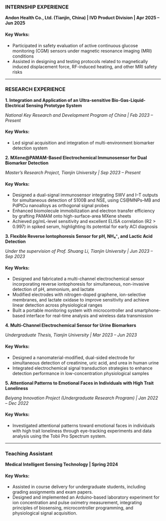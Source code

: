 ### **INTERNSHIP EXPERIENCE**  
**Andon Health Co., Ltd. (Tianjin, China) | IVD Product Division | Apr 2025 – Jun 2025**  

#### Key Works:  
- Participated in safety evaluation of active continuous glucose monitoring (CGM) sensors under magnetic resonance imaging (MRI) conditions  
- Assisted in designing and testing protocols related to magnetically induced displacement force, RF-induced heating, and other MRI safety risks

---

### **RESEARCH EXPERIENCE**  
**1. Integration and Application of an Ultra-sensitive Bio-Gas-Liquid-Electrical Sensing Prototype System**  

*National Key Research and Development Program of China | Feb 2023 – Present*

#### Key Works:  
- Led signal acquisition and integration of multi-environment biomarker detection system  

**2. MXene@PAMAM-Based Electrochemical Immunosensor for Dual Biomarker Detection**  

*Master’s Research Project, Tianjin University |	Sep 2023 – Present*

#### Key Works:  
- Designed a dual-signal immunosensor integrating SWV and I–T outputs for simultaneous detection of S100B and NSE, using CS@MNPs–MB and PdPtCu nanoalloys as orthogonal signal probes
- Enhanced biomolecule immobilization and electron transfer efficiency by grafting PAMAM onto high-surface-area MXene sheets
- Achieved pg/mL-level sensitivity and excellent ELISA correlation (R2 > 0.997) in spiked serum, highlighting its potential for early ACI diagnosis

**3. Flexible Reverse Iontophoresis Sensor for pH, NH₄⁺, and Lactic Acid Detection**  

*Under the supervision of Prof. Shuang Li, Tianjin University |	Jun 2023 – Sep 2023*

#### Key Works:  
- Designed and fabricated a multi-channel electrochemical sensor incorporating reverse iontophoresis for simultaneous, non-invasive detection of pH, ammonium, and lactate
- Modified electrodes with nitrogen-doped graphene, ion-selective membranes, and lactate oxidase to improve sensitivity and achieve linear detection across physiological ranges
- Built a portable monitoring system with microcontroller and smartphone-based interface for real-time analysis and wireless data transmission

**4. Multi-Channel Electrochemical Sensor for Urine Biomarkers**  

*Undergraduate Thesis, Tianjin University | Mar 2023 – Jun 2023*

#### Key Works:  
- Designed a nanomaterial-modified, dual-sided electrode for simultaneous detection of creatinine, uric acid, and urea in human urine
- Integrated electrochemical signal transduction strategies to enhance detection performance in low-concentration physiological samples

**5. Attentional Patterns to Emotional Faces in Individuals with High Trait Loneliness**  

*Beiyang Innovation Project (Undergraduate Research Program) | Jan 2022 – Dec 2022*

#### Key Works:  
- Investigated attentional patterns toward emotional faces in individuals with high trait loneliness through eye-tracking experiments and data analysis using the Tobii Pro Spectrum system. 

---

### **Teaching Assistant**  
**Medical Intelligent Sensing Technology  | Spring 2024** 

#### Key Works:  
- Assisted in course delivery for undergraduate students, including grading assignments and exam papers.
- Designed and implemented an Arduino-based laboratory experiment for ion concentration and pulse oximetry measurement, integrating principles of biosensing, microcontroller programming, and physiological signal acquisition.
